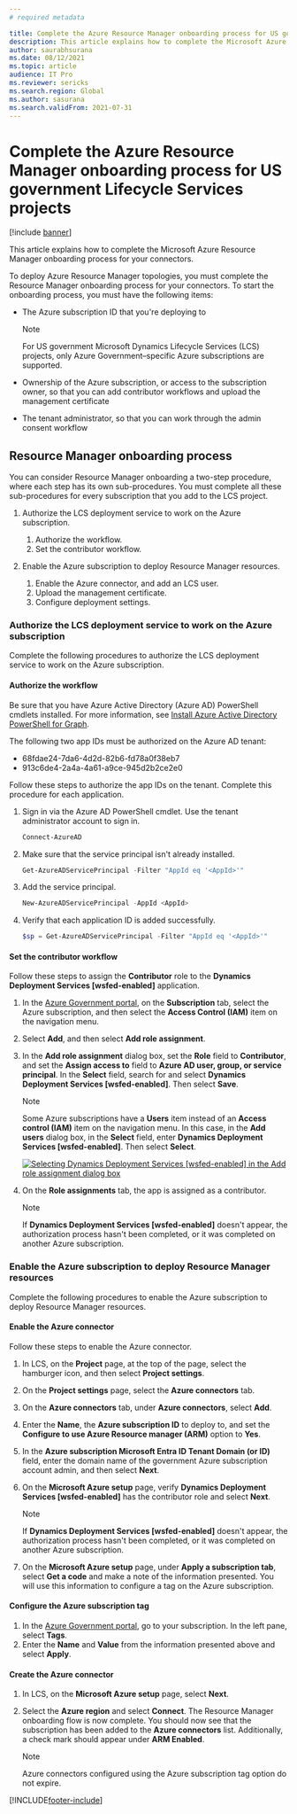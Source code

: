 ```yaml
---
# required metadata

title: Complete the Azure Resource Manager onboarding process for US government Lifecycle Services projects
description: This article explains how to complete the Microsoft Azure Resource Manager onboarding process for your connectors. This article applies to Azure US government projects.
author: saurabhsurana
ms.date: 08/12/2021
ms.topic: article
audience: IT Pro
ms.reviewer: sericks
ms.search.region: Global
ms.author: sasurana
ms.search.validFrom: 2021-07-31
---
```


# Complete the Azure Resource Manager onboarding process for US government Lifecycle Services projects

[!include [banner](../includes/banner.md)]

This article explains how to complete the Microsoft Azure Resource Manager onboarding process for your connectors.

To deploy Azure Resource Manager topologies, you must complete the Resource Manager onboarding process for your connectors. To start the onboarding process, you must have the following items:

- The Azure subscription ID that you're deploying to

    > [!NOTE]
    > For US government Microsoft Dynamics Lifecycle Services (LCS) projects, only Azure Government–specific Azure subscriptions are supported.


- Ownership of the Azure subscription, or access to the subscription owner, so that you can add contributor workflows and upload the management certificate
- The tenant administrator, so that you can work through the admin consent workflow

## Resource Manager onboarding process

You can consider Resource Manager onboarding a two-step procedure, where each step has its own sub-procedures. You must complete all these sub-procedures for every subscription that you add to the LCS project.

1. Authorize the LCS deployment service to work on the Azure subscription.

    1. Authorize the workflow.
    2. Set the contributor workflow.

2. Enable the Azure subscription to deploy Resource Manager resources.

    1. Enable the Azure connector, and add an LCS user.
    2. Upload the management certificate.
    3. Configure deployment settings.

### Authorize the LCS deployment service to work on the Azure subscription

Complete the following procedures to authorize the LCS deployment service to work on the Azure subscription.

#### Authorize the workflow

Be sure that you have Azure Active Directory (Azure AD) PowerShell cmdlets installed. For more information, see [Install Azure Active Directory PowerShell for Graph](/powershell/azure/active-directory/install-adv2).

The following two app IDs must be authorized on the Azure AD tenant:

- 68fdae24-7da6-4d2d-82b6-fd78a0f38eb7
- 913c6de4-2a4a-4a61-a9ce-945d2b2ce2e0

Follow these steps to authorize the app IDs on the tenant. Complete this procedure for each application.

1. Sign in via the Azure AD PowerShell cmdlet. Use the tenant administrator account to sign in.

    ```powershell
    Connect-AzureAD 
    ```

2. Make sure that the service principal isn't already installed.

    ```powershell
    Get-AzureADServicePrincipal -Filter "AppId eq '<AppId>'"
    ```

3. Add the service principal.

    ```powershell
    New-AzureADServicePrincipal -AppId <AppId>
    ```

4. Verify that each application ID is added successfully.

    ```powershell
    $sp = Get-AzureADServicePrincipal -Filter "AppId eq '<AppId>'"
    ```

#### Set the contributor workflow

Follow these steps to assign the **Contributor** role to the **Dynamics Deployment Services \[wsfed-enabled\]** application.

1. In the [Azure Government portal](https://portal.azure.us), on the **Subscription** tab, select the Azure subscription, and then select the **Access Control (IAM)** item on the navigation menu.
2. Select **Add**, and then select **Add role assignment**.
3. In the **Add role assignment** dialog box, set the **Role** field to **Contributor**, and set the **Assign access to** field to **Azure AD user, group, or service principal**. In the **Select** field, search for and select **Dynamics Deployment Services \[wsfed-enabled\]**. Then select **Save**.

    > [!NOTE]
    > Some Azure subscriptions have a **Users** item instead of an **Access control (IAM)** item on the navigation menu. In this case, in the **Add users** dialog box, in the **Select** field, enter **Dynamics Deployment Services \[wsfed-enabled\]**. Then select **Select**.

    [![Selecting Dynamics Deployment Services \[wsfed-enabled\] in the Add role assignment dialog box](./media/arm_redo_02.png)](./media/arm_redo_02.png)

3. On the **Role assignments** tab, the app is assigned as a contributor.

    > [!NOTE]
    > If **Dynamics Deployment Services \[wsfed-enabled\]** doesn't appear, the authorization process hasn't been completed, or it was completed on another Azure subscription.

### Enable the Azure subscription to deploy Resource Manager resources

Complete the following procedures to enable the Azure subscription to deploy Resource Manager resources.

#### Enable the Azure connector

Follow these steps to enable the Azure connector.

1. In LCS, on the **Project** page, at the top of the page, select the hamburger icon, and then select **Project settings**.
2. On the **Project settings** page, select the **Azure connectors** tab.
3. On the **Azure connectors** tab, under **Azure connectors**, select **Add**.
4. Enter the **Name**, the **Azure subscription ID** to deploy to, and set the **Configure to use Azure Resource manager (ARM)** option to **Yes**.
5. In the **Azure subscription Microsoft Entra ID Tenant Domain (or ID)** field, enter the domain name of the government Azure subscription account admin, and then select **Next**.
6. On the **Microsoft Azure setup** page, verify **Dynamics Deployment Services \[wsfed-enabled\]** has the contributor role and select **Next**.

    > [!NOTE]
    > If **Dynamics Deployment Services \[wsfed-enabled\]** doesn't appear, the authorization process hasn't been completed, or it was completed on another Azure subscription.

7. On the **Microsoft Azure setup** page, under **Apply a subscription tab**, select **Get a code** and make a note of the information presented. You will use this information to configure a tag on the Azure subscription.

#### Configure the Azure subscription tag

1. In the [Azure Government portal](https://portal.azure.us), go to your subscription. In the left pane, select **Tags**.
2. Enter the **Name** and **Value** from the information presented above and select **Apply**.

#### Create the Azure connector

1. In LCS, on the **Microsoft Azure setup** page, select **Next**.
2. Select the **Azure region** and select **Connect**. The Resource Manager onboarding flow is now complete. You should now see that the subscription has been added to the **Azure connectors** list. Additionally, a check mark should appear under **ARM Enabled**.

    > [!NOTE]
    > Azure connectors configured using the Azure subscription tag option do not expire.

[!INCLUDE[footer-include](../../../includes/footer-banner.md)]
